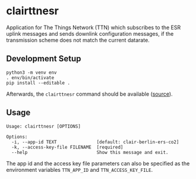 # clairttnesr

Application for The Things Network (TTN) which subscribes to the ESR uplink
messages and sends downlink configuration messages, if the transmission scheme
does not match the current datarate.

## Development Setup

```
python3 -m venv env
. env/bin/activate
pip install --editable .
```

Afterwards, the `clairttnesr` command should be available
([source](https://click.palletsprojects.com/en/7.x/setuptools/#testing-the-script)).

## Usage

```
Usage: clairttnesr [OPTIONS]

Options:
  -i, --app-id TEXT               [default: clair-berlin-ers-co2]
  -k, --access-key-file FILENAME  [required]
  --help                          Show this message and exit.
```

The app id and the access key file parameters can also be specified as the
environment variables `TTN_APP_ID` and `TTN_ACCESS_KEY_FILE`.
